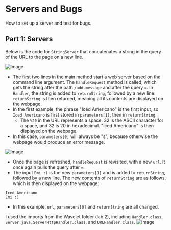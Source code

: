 # Servers and Bugs
How to set up a server and test for bugs.

## Part 1: Servers
Below is the code for `StringServer` that concatenates a string in the query of the URL to the page on a new line.

![Image](https://emivcleave.github.io/cse15l-lab-reports/message-1.png)
* The first two lines in the main method start a web server based on the command line argument.
The `handleRequest` method is called, which gets the string after the path `/add-message` and after the query `=`.
In `Handler`, the string is added to `returnString`, followed by a new line.
`returnString` is then returned, meaning all its contents are displayed on the webpage.
* In the first example, the phrase "Iced Americano" is the first input, so `Iced Americano` is first stored in `parameters[1]`, then in `returnString`. 
  * The `%20` in the URL represents a space: 32 is the ASCII character for a space, and 32 is 20 in hexadecimal.
"Iced Americano" is then displayed on the webpage.
* In this case, `parameters[0]` will always be "s", because otherwise the webpage would produce an error message.

![Image](https://emivcleave.github.io/cse15l-lab-reports/message-2.png)
* Once the page is refreshed, `handleRequest` is revisited, with a new `url`. 
It once again pulls the query after `=`.
* The input `Emi :)` is the new `parameters[1]` and is added to `returnString`, followed by a new line.
The new contents of `returnString` are as follows, which is then displayed on the webpage:
```
Iced Americano
Emi :)

```
* In this example, `url`, `parameters[0]` and `returnString` are all changed.

I used the imports from the Wavelet folder (lab 2), including `Handler.class`, `Server.java`,  `ServerHttpHandler.class`, and `URLHandler.class`.
![Image](https://emivcleave.github.io/cse15l-lab-reports/code-lab-2.png)

